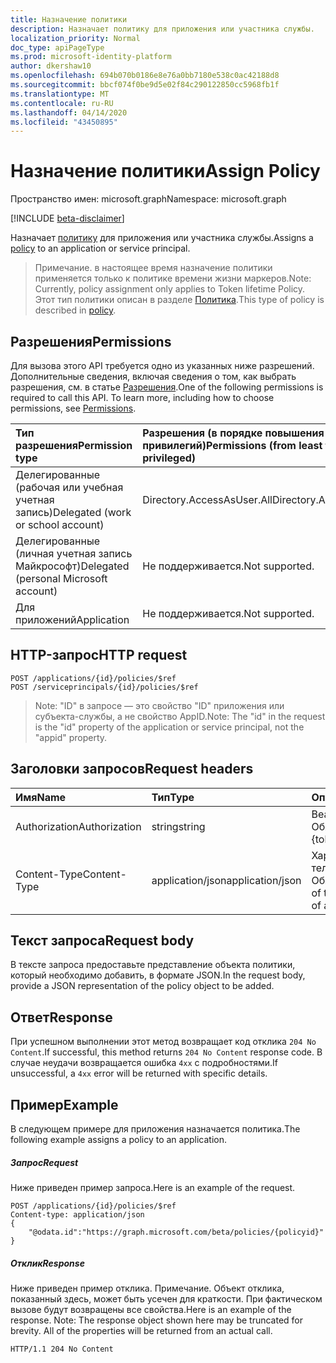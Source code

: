 ```yaml
---
title: Назначение политики
description: Назначает политику для приложения или участника службы.
localization_priority: Normal
doc_type: apiPageType
ms.prod: microsoft-identity-platform
author: dkershaw10
ms.openlocfilehash: 694b070b0186e8e76a0bb7180e538c0ac42188d8
ms.sourcegitcommit: bbcf074f0be9d5e02f84c290122850cc5968fb1f
ms.translationtype: MT
ms.contentlocale: ru-RU
ms.lasthandoff: 04/14/2020
ms.locfileid: "43450895"
---
```

# <a name="assign-policy"></a><span data-ttu-id="8c5e1-103">Назначение политики</span><span class="sxs-lookup"><span data-stu-id="8c5e1-103">Assign Policy</span></span>

<span data-ttu-id="8c5e1-104">Пространство имен: microsoft.graph</span><span class="sxs-lookup"><span data-stu-id="8c5e1-104">Namespace: microsoft.graph</span></span>

[!INCLUDE [beta-disclaimer](../../includes/beta-disclaimer.md)]

<span data-ttu-id="8c5e1-105">Назначает [политику](../resources/policy.md) для приложения или участника службы.</span><span class="sxs-lookup"><span data-stu-id="8c5e1-105">Assigns a [policy](../resources/policy.md) to an application or service principal.</span></span>

><span data-ttu-id="8c5e1-106">Примечание. в настоящее время назначение политики применяется только к политике времени жизни маркеров.</span><span class="sxs-lookup"><span data-stu-id="8c5e1-106">Note: Currently, policy assignment only applies to Token lifetime Policy.</span></span> <span data-ttu-id="8c5e1-107">Этот тип политики описан в разделе [Политика](../resources/policy.md).</span><span class="sxs-lookup"><span data-stu-id="8c5e1-107">This type of policy is described in [policy](../resources/policy.md).</span></span>

## <a name="permissions"></a><span data-ttu-id="8c5e1-108">Разрешения</span><span class="sxs-lookup"><span data-stu-id="8c5e1-108">Permissions</span></span>
<span data-ttu-id="8c5e1-p102">Для вызова этого API требуется одно из указанных ниже разрешений. Дополнительные сведения, включая сведения о том, как выбрать разрешения, см. в статье [Разрешения](/graph/permissions-reference).</span><span class="sxs-lookup"><span data-stu-id="8c5e1-p102">One of the following permissions is required to call this API. To learn more, including how to choose permissions, see [Permissions](/graph/permissions-reference).</span></span>

|<span data-ttu-id="8c5e1-111">Тип разрешения</span><span class="sxs-lookup"><span data-stu-id="8c5e1-111">Permission type</span></span>      | <span data-ttu-id="8c5e1-112">Разрешения (в порядке повышения привилегий)</span><span class="sxs-lookup"><span data-stu-id="8c5e1-112">Permissions (from least to most privileged)</span></span>              |
|:--------------------|:---------------------------------------------------------|
|<span data-ttu-id="8c5e1-113">Делегированные (рабочая или учебная учетная запись)</span><span class="sxs-lookup"><span data-stu-id="8c5e1-113">Delegated (work or school account)</span></span> | <span data-ttu-id="8c5e1-114">Directory.AccessAsUser.All</span><span class="sxs-lookup"><span data-stu-id="8c5e1-114">Directory.AccessAsUser.All</span></span>    |
|<span data-ttu-id="8c5e1-115">Делегированные (личная учетная запись Майкрософт)</span><span class="sxs-lookup"><span data-stu-id="8c5e1-115">Delegated (personal Microsoft account)</span></span> | <span data-ttu-id="8c5e1-116">Не поддерживается.</span><span class="sxs-lookup"><span data-stu-id="8c5e1-116">Not supported.</span></span>    |
|<span data-ttu-id="8c5e1-117">Для приложений</span><span class="sxs-lookup"><span data-stu-id="8c5e1-117">Application</span></span> | <span data-ttu-id="8c5e1-118">Не поддерживается.</span><span class="sxs-lookup"><span data-stu-id="8c5e1-118">Not supported.</span></span> |

## <a name="http-request"></a><span data-ttu-id="8c5e1-119">HTTP-запрос</span><span class="sxs-lookup"><span data-stu-id="8c5e1-119">HTTP request</span></span>

```http
POST /applications/{id}/policies/$ref
POST /serviceprincipals/{id}/policies/$ref
```

> <span data-ttu-id="8c5e1-120">Note: "ID" в запросе — это свойство "ID" приложения или субъекта-службы, а не свойство AppID.</span><span class="sxs-lookup"><span data-stu-id="8c5e1-120">Note: The "id" in the request is the "id" property of the application or service principal, not the "appid" property.</span></span>

## <a name="request-headers"></a><span data-ttu-id="8c5e1-121">Заголовки запросов</span><span class="sxs-lookup"><span data-stu-id="8c5e1-121">Request headers</span></span>
| <span data-ttu-id="8c5e1-122">Имя</span><span class="sxs-lookup"><span data-stu-id="8c5e1-122">Name</span></span>       | <span data-ttu-id="8c5e1-123">Тип</span><span class="sxs-lookup"><span data-stu-id="8c5e1-123">Type</span></span> | <span data-ttu-id="8c5e1-124">Описание</span><span class="sxs-lookup"><span data-stu-id="8c5e1-124">Description</span></span>|
|:---------------|:--------|:----------|
| <span data-ttu-id="8c5e1-125">Authorization</span><span class="sxs-lookup"><span data-stu-id="8c5e1-125">Authorization</span></span>  | <span data-ttu-id="8c5e1-126">string</span><span class="sxs-lookup"><span data-stu-id="8c5e1-126">string</span></span>  | <span data-ttu-id="8c5e1-p103">Bearer {токен}. Обязательный.</span><span class="sxs-lookup"><span data-stu-id="8c5e1-p103">Bearer {token}. Required.</span></span> |
| <span data-ttu-id="8c5e1-129">Content-Type</span><span class="sxs-lookup"><span data-stu-id="8c5e1-129">Content-Type</span></span> | <span data-ttu-id="8c5e1-130">application/json</span><span class="sxs-lookup"><span data-stu-id="8c5e1-130">application/json</span></span>  | <span data-ttu-id="8c5e1-p104">Характер данных в теле объекта. Обязательный.</span><span class="sxs-lookup"><span data-stu-id="8c5e1-p104">Nature of the data in the body of an entity. Required.</span></span> |

## <a name="request-body"></a><span data-ttu-id="8c5e1-133">Текст запроса</span><span class="sxs-lookup"><span data-stu-id="8c5e1-133">Request body</span></span>
<span data-ttu-id="8c5e1-134">В тексте запроса предоставьте представление объекта политики, который необходимо добавить, в формате JSON.</span><span class="sxs-lookup"><span data-stu-id="8c5e1-134">In the request body, provide a JSON representation of the policy object to be added.</span></span>

## <a name="response"></a><span data-ttu-id="8c5e1-135">Ответ</span><span class="sxs-lookup"><span data-stu-id="8c5e1-135">Response</span></span>

<span data-ttu-id="8c5e1-136">При успешном выполнении этот метод возвращает код отклика `204 No Content`.</span><span class="sxs-lookup"><span data-stu-id="8c5e1-136">If successful, this method returns `204 No Content` response code.</span></span> <span data-ttu-id="8c5e1-137">В случае неудачи возвращается ошибка `4xx` с подробностями.</span><span class="sxs-lookup"><span data-stu-id="8c5e1-137">If unsuccessful, a `4xx` error will be returned with specific details.</span></span>

## <a name="example"></a><span data-ttu-id="8c5e1-138">Пример</span><span class="sxs-lookup"><span data-stu-id="8c5e1-138">Example</span></span>
<span data-ttu-id="8c5e1-139">В следующем примере для приложения назначается политика.</span><span class="sxs-lookup"><span data-stu-id="8c5e1-139">The following example assigns a policy to an application.</span></span>

##### <a name="request"></a><span data-ttu-id="8c5e1-140">Запрос</span><span class="sxs-lookup"><span data-stu-id="8c5e1-140">Request</span></span>
<span data-ttu-id="8c5e1-141">Ниже приведен пример запроса.</span><span class="sxs-lookup"><span data-stu-id="8c5e1-141">Here is an example of the request.</span></span>

```http
POST /applications/{id}/policies/$ref
Content-type: application/json
{
    "@odata.id":"https://graph.microsoft.com/beta/policies/{policyid}"
}
```

##### <a name="response"></a><span data-ttu-id="8c5e1-142">Отклик</span><span class="sxs-lookup"><span data-stu-id="8c5e1-142">Response</span></span>
<span data-ttu-id="8c5e1-p106">Ниже приведен пример отклика. Примечание. Объект отклика, показанный здесь, может быть усечен для краткости. При фактическом вызове будут возвращены все свойства.</span><span class="sxs-lookup"><span data-stu-id="8c5e1-p106">Here is an example of the response. Note: The response object shown here may be truncated for brevity. All of the properties will be returned from an actual call.</span></span>

```http
HTTP/1.1 204 No Content
```
